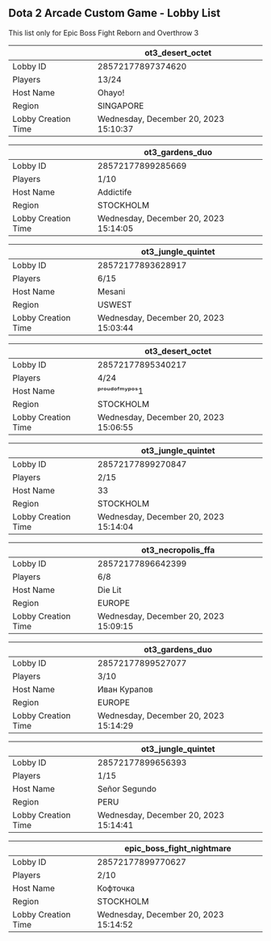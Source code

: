 ## Dota 2 Arcade Custom Game - Lobby List

This list only for Epic Boss Fight Reborn and Overthrow 3

|  | ot3_desert_octet |
| ------ | ------ |
| Lobby ID | 28572177897374620 |
| Players | 13/24 |
| Host Name | Ohayo! |
| Region | SINGAPORE |
| Lobby Creation Time | Wednesday, December 20, 2023 15:10:37 |


|  | ot3_gardens_duo |
| ------ | ------ |
| Lobby ID | 28572177899285669 |
| Players | 1/10 |
| Host Name | Addictife |
| Region | STOCKHOLM |
| Lobby Creation Time | Wednesday, December 20, 2023 15:14:05 |


|  | ot3_jungle_quintet |
| ------ | ------ |
| Lobby ID | 28572177893628917 |
| Players | 6/15 |
| Host Name | Mesani |
| Region | USWEST |
| Lobby Creation Time | Wednesday, December 20, 2023 15:03:44 |


|  | ot3_desert_octet |
| ------ | ------ |
| Lobby ID | 28572177895340217 |
| Players | 4/24 |
| Host Name | ᵖʳᵒᵘᵈᵒᶠᵐʸᵖᵒˢ1 |
| Region | STOCKHOLM |
| Lobby Creation Time | Wednesday, December 20, 2023 15:06:55 |


|  | ot3_jungle_quintet |
| ------ | ------ |
| Lobby ID | 28572177899270847 |
| Players | 2/15 |
| Host Name | 33 |
| Region | STOCKHOLM |
| Lobby Creation Time | Wednesday, December 20, 2023 15:14:04 |


|  | ot3_necropolis_ffa |
| ------ | ------ |
| Lobby ID | 28572177896642399 |
| Players | 6/8 |
| Host Name | Die Lit |
| Region | EUROPE |
| Lobby Creation Time | Wednesday, December 20, 2023 15:09:15 |


|  | ot3_gardens_duo |
| ------ | ------ |
| Lobby ID | 28572177899527077 |
| Players | 3/10 |
| Host Name | Иван Курапов |
| Region | EUROPE |
| Lobby Creation Time | Wednesday, December 20, 2023 15:14:29 |


|  | ot3_jungle_quintet |
| ------ | ------ |
| Lobby ID | 28572177899656393 |
| Players | 1/15 |
| Host Name | Señor Segundo |
| Region | PERU |
| Lobby Creation Time | Wednesday, December 20, 2023 15:14:41 |


|  | epic_boss_fight_nightmare |
| ------ | ------ |
| Lobby ID | 28572177899770627 |
| Players | 2/10 |
| Host Name | Кофточка |
| Region | STOCKHOLM |
| Lobby Creation Time | Wednesday, December 20, 2023 15:14:52 |


